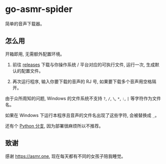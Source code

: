 # go-asmr-spider

简单的音声下载器。

## 怎么用

开箱即用, 无需额外配置环境。

1. 前往 [releases](https://github.com/DiheChen/go-asmr-spider/releases) 下载与你操作系统 / 平台对应的可执行文件, 运行一次, 生成默认的配置文件。

2. 再次运行程序, 输入你要下载的音声的 RJ 号, 如果要下载多个音声用空格隔开。

由于众所周知的问题, Windows 的文件系统不支持 `?`, `/`, `\`, `*`, `:`, `|` 等字符作为文件名。

如果在 Windows 下运行本程序且音声的文件名出现了这些字符, 会被替换成 `_`。

还有个 [Python 分支](https://github.com/DiheChen/go-asmr-spider/tree/python), 因为部署很麻烦所以不推荐。

## 致谢

感谢 <https://asmr.one>, 现在每天都有不同的女孩子陪我睡觉。